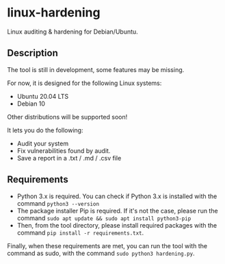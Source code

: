 # linux-hardening
Linux auditing &amp; hardening for Debian/Ubuntu.



## Description

The tool is still in development, some features may be missing.

For now, it is designed for the following Linux systems:

- Ubuntu 20.04 LTS
- Debian 10

Other distributions will be supported soon!



It lets you do the following:

- Audit your system
- Fix vulnerabilities found by audit.
- Save a report in a .txt / .md / .csv file



## Requirements

- Python 3.x is required. You can check if Python 3.x is installed with the command ```python3 --version```
- The package installer Pip is required. If it's not the case, please run the command ```sudo apt update && sudo apt install python3-pip```
- Then, from the tool directory, please install required packages with the command ```pip install -r requirements.txt```.

Finally, when these requirements are met, you can run the tool with the command as sudo, with the command ```sudo python3 hardening.py```.

